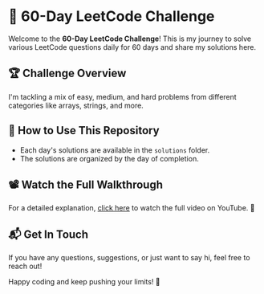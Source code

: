 # 🚀 60-Day LeetCode Challenge

Welcome to the **60-Day LeetCode Challenge**! This is my journey to solve various LeetCode questions daily for 60 days and share my solutions here.

## 🏆 Challenge Overview
I'm tackling a mix of easy, medium, and hard problems from different categories like arrays, strings, and more.

## 📂 How to Use This Repository
- Each day's solutions are available in the `solutions` folder.
- The solutions are organized by the day of completion.

## 📽️ Watch the Full Walkthrough
For a detailed explanation, [click here](https://youtube.com/live/9xluPHVsUqQ) to watch the full video on YouTube. 🎥

## 📬 Get In Touch
If you have any questions, suggestions, or just want to say hi, feel free to reach out!

Happy coding and keep pushing your limits! 🎉
